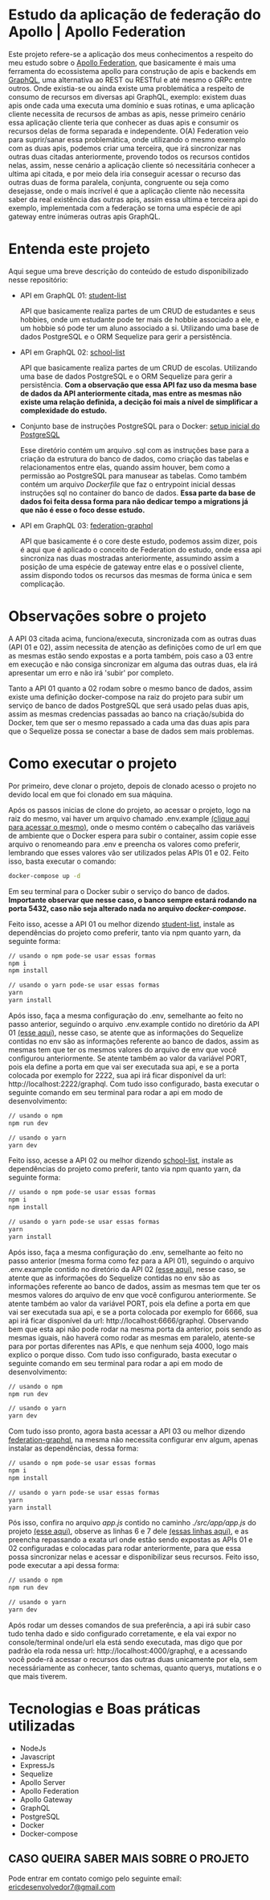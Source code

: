 # Estudo da aplicação de federação do Apollo | Apollo Federation

Este projeto refere-se a aplicação dos meus conhecimentos a respeito do meu estudo sobre o [Apollo Federation](https://www.apollographql.com/docs/federation/), que basicamente é mais uma ferramenta do ecossistema apollo para construção de apis e backends em [GraphQL](https://graphql.org/), uma alternativa ao REST ou RESTful e até mesmo o GRPc entre outros. Onde existia-se ou ainda existe uma problemática a respeito de consumo de recursos em diversas api GraphQL, exemplo: existem duas apis onde cada uma executa uma domínio e suas rotinas, e uma aplicação cliente necessita de recursos de ambas as apis, nesse primeiro cenário essa aplicação cliente teria que conhecer as duas apis e consumir os recursos delas de forma separada e independente. O(A) Federation veio para suprir/sanar essa problemática, onde utilizando o mesmo exemplo com as duas apis, podemos criar uma terceira, que irá sincronizar nas outras duas citadas anteriormente, provendo todos os recursos contidos nelas, assim, nesse cenário a aplicação cliente só necessitária conhecer a ultima api citada, e por meio dela iria conseguir acessar o recurso das outras duas de forma paralela, conjunta, congruente ou seja como desejasse, onde o mais incrível é que a aplicação cliente não necessita saber da real existência das outras apis, assim essa ultima e terceira api do exemplo, implementada com a federação se torna uma espécie de api gateway entre inúmeras outras apis GraphQL.

# Entenda este projeto

Aqui segue uma breve descrição do conteúdo de estudo disponibilizado nesse repositório:

* API em GraphQL 01: [student-list](https://github.com/ericrodriguesfer/apollo-federation-study/tree/master/student-list)
    
    API que basicamente realiza partes de um CRUD de estudantes e seus hobbies, onde um estudante pode ter mais de hobbie associado a ele, e um hobbie só pode ter um aluno associado a si. Utilizando uma base de dados PostgreSQL e o ORM Sequelize para gerir a persistência.
* API em GraphQL 02: [school-list](https://github.com/ericrodriguesfer/apollo-federation-study/tree/master/school-list)

    API que basicamente realiza partes de um CRUD de escolas. Utilizando uma base de dados PostgreSQL e o ORM Sequelize para gerir a persistência. **Com a observação que essa API faz uso da mesma base de dados da API anteriormente citada, mas entre as mesmas não existe uma relação definida, a decição foi mais a nível de simplificar a complexidade do estudo.**
* Conjunto base de instruções PostgreSQL para o Docker: [setup inicial do PostgreSQL](https://github.com/ericrodriguesfer/apollo-federation-study/tree/master/postgres)

    Esse diretório contém um arquivo .sql com as instruções base para a criação da estrutura do banco de dados, como criação das tabelas e relacionamentos entre elas, quando assim houver, bem como a permissão ao PostgreSQL para manusear as tabelas. Como também contém um arquivo *Dockerfile* que faz o entrypoint inicial dessas instruções sql no container do banco de dados. **Essa parte da base de dados foi feita dessa forma para não dedicar tempo a migrations já que não é esse o foco desse estudo.**
* API em GraphQL 03: [federation-graphql](https://github.com/ericrodriguesfer/apollo-federation-study/tree/master/federation-graphql)

    API que basicamente é o core deste estudo, podemos assim dizer, pois é aqui que é aplicado o conceito de Federation do estudo, onde essa api sincroniza nas duas mostradas anteriormente, assumindo assim a posição de uma espécie de gateway entre elas e o possível cliente, assim dispondo todos os recursos das mesmas de forma única e sem complicação.

# Observações sobre o projeto

A API 03 citada acima, funciona/executa, sincronizada com as outras duas (API 01 e 02), assim necessita de atenção as definições como de url em que as mesmas estão sendo expostas e a porta também, pois caso a 03 entre em execução e não consiga sincronizar em alguma das outras duas, ela irá apresentar um erro e não irá 'subir' por completo.


Tanto a API 01 quanto a 02 rodam sobre o mesmo banco de dados, assim existe uma definição docker-compose na raiz do projeto para subir um serviço de banco de dados PostgreSQL que será usado pelas duas apis, assim as mesmas credencias passadas ao banco na criação/subida do Docker, tem que ser o mesmo repassado a cada uma das duas apis para que o Sequelize possa se conectar a base de dados sem mais problemas.

# Como executar o projeto

Por primeiro, deve clonar o projeto, depois de clonado acesso o projeto no devido local em que foi clonado em sua máquina.

Após os passos inicias de clone do projeto, ao acessar o projeto, logo na raiz do mesmo, vai haver um arquivo chamado .env.example [(clique aqui para acessar o mesmo)](https://github.com/ericrodriguesfer/apollo-federation-study/blob/master/.env.example), onde o mesmo contém o cabeçalho das variáveis de ambiente que o Docker espera para subir o container, assim copie esse arquivo o renomeando para .env e preencha os valores como preferir, lembrando que esses valores vão ser utilizados pelas APIs 01 e 02. Feito isso, basta executar o comando:

```bash
docker-compose up -d
```

Em seu terminal para o Docker subir o serviço do banco de dados. **Importante observar que nesse caso, o banco sempre estará rodando na porta 5432, caso não seja alterado nada no arquivo *docker-compose*.**

Feito isso, acesse a API 01 ou melhor dizendo [student-list](https://github.com/ericrodriguesfer/apollo-federation-study/tree/master/student-list), instale as dependências do projeto como preferir, tanto via npm quanto yarn, da seguinte forma:

```bash
// usando o npm pode-se usar essas formas
npm i
npm install

// usando o yarn pode-se usar essas formas
yarn
yarn install
```

Após isso, faça a mesma configuração do .env, semelhante ao feito no passo anterior, seguindo o arquivo .env.example contido no diretório da API 01 [(esse aqui)](https://github.com/ericrodriguesfer/apollo-federation-study/blob/master/student-list/.env.example), nesse caso, se atente que as informações do Sequelize contidas no env são as informações referente ao banco de dados, assim as mesmas tem que ter os mesmos valores do arquivo de env que você configurou anteriormente. Se atente também ao valor da variável PORT, pois ela define a porta em que vai ser executada sua api, e se a porta colocada por exemplo for 2222, sua api irá ficar disponível da url: http://localhost:2222/graphql. Com tudo isso configurado, basta executar o seguinte comando em seu terminal para rodar a api em modo de desenvolvimento:

```bash
// usando o npm
npm run dev

// usando o yarn
yarn dev
```

Feito isso, acesse a API 02 ou melhor dizendo [school-list](https://github.com/ericrodriguesfer/apollo-federation-study/tree/master/school-list), instale as dependências do projeto como preferir, tanto via npm quanto yarn, da seguinte forma:

```bash
// usando o npm pode-se usar essas formas
npm i
npm install

// usando o yarn pode-se usar essas formas
yarn
yarn install
```

Após isso, faça a mesma configuração do .env, semelhante ao feito no passo anterior (mesma forma como fez para a API 01), seguindo o arquivo .env.example contido no diretório da API 02 [(esse aqui)](https://github.com/ericrodriguesfer/apollo-federation-study/blob/master/school-list/.env.example), nesse caso, se atente que as informações do Sequelize contidas no env são as informações referente ao banco de dados, assim as mesmas tem que ter os mesmos valores do arquivo de env que você configurou anteriormente. Se atente também ao valor da variável PORT, pois ela define a porta em que vai ser executada sua api, e se a porta colocada por exemplo for 6666, sua api irá ficar disponível da url: http://localhost:6666/graphql. Observando bem que esta api não pode rodar na mesma porta da anterior, pois sendo as mesmas iguais, não haverá como rodar as mesmas em paralelo, atente-se para por portas diferentes nas APIs, e que nenhum seja 4000, logo mais explico o porque disso. Com tudo isso configurado, basta executar o seguinte comando em seu terminal para rodar a api em modo de desenvolvimento:

```bash
// usando o npm
npm run dev

// usando o yarn
yarn dev
```

Com tudo isso pronto, agora basta acessar a API 03 ou melhor dizendo [federation-graphql](https://github.com/ericrodriguesfer/apollo-federation-study/tree/master/federation-graphql), na mesma não necessita configurar env algum, apenas instalar as dependências, dessa forma:

```bash
// usando o npm pode-se usar essas formas
npm i
npm install

// usando o yarn pode-se usar essas formas
yarn
yarn install
```

Pós isso, confira no arquivo *app.js* contido no caminho *./src/app/app.js* do projeto [(esse aqui)](https://github.com/ericrodriguesfer/apollo-federation-study/blob/master/federation-graphql/src/app/app.js), observe as linhas 6 e 7 dele [(essas linhas aqui)](https://github.com/ericrodriguesfer/apollo-federation-study/blob/master/federation-graphql/src/app/app.js#L6-L7), e as preencha repassando a exata url onde estão sendo expostas as APIs 01 e 02 configuradas e colocadas para rodar anteriormente, para que essa possa sincronizar nelas e acessar e disponibilizar seus recursos. Feito isso, pode executar a api dessa forma:

```bash
// usando o npm
npm run dev

// usando o yarn
yarn dev
```
Após rodar um desses comandos de sua preferência, a api irá subir caso tudo tenha dado e sido configurado corretamente, e ela vai expor no console/terminal onde/url ela está sendo executada, mas digo que por padrão ela roda nessa url: http://localhost:4000/graphql, e a acessando você pode-rá acessar o recursos das outras duas unicamente por ela, sem necessáriamente as conhecer, tanto schemas, quanto querys, mutations e o que mais tiverem.


# Tecnologias e Boas práticas utilizadas
* NodeJs
* Javascript
* ExpressJs
* Sequelize
* Apollo Server
* Apollo Federation
* Apollo Gateway
* GraphQL
* PostgreSQL
* Docker
* Docker-compose

## CASO QUEIRA SABER MAIS SOBRE O PROJETO

Pode entrar em contato comigo pelo seguinte email: ericdesenvolvedor7@gmail.com